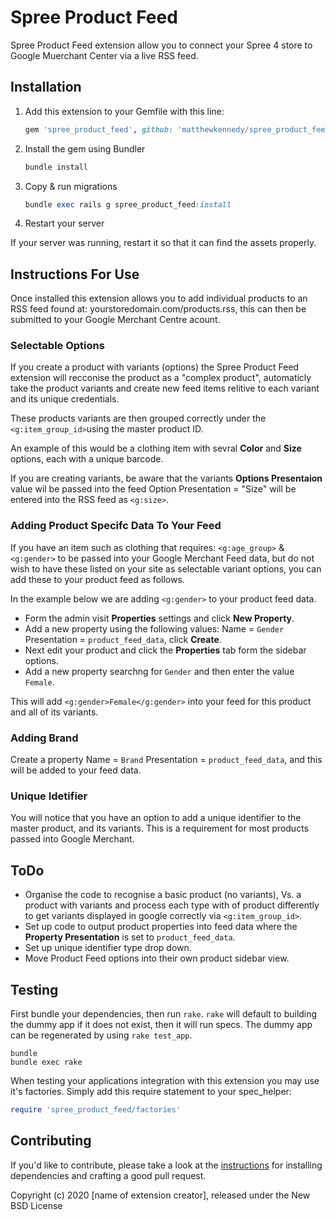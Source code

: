 # Spree Product Feed

Spree Product Feed extension allow you to connect your Spree 4 store to Google Muerchant Center via a live RSS feed.

## Installation

1. Add this extension to your Gemfile with this line:

    ```ruby
    gem 'spree_product_feed', github: 'matthewkennedy/spree_product_feed'
    ```

2. Install the gem using Bundler

    ```ruby
    bundle install
    ```

3. Copy & run migrations

    ```ruby
    bundle exec rails g spree_product_feed:install
    ```

4. Restart your server

  If your server was running, restart it so that it can find the assets properly.

## Instructions For Use

Once installed this extension allows you to add individual products to an  RSS feed found at: yourstoredomain.com/products.rss, this can then be submitted to your Google Merchant Centre acount.


### Selectable Options

If you create a product with variants (options) the Spree Product Feed extension will recconise the product as a "complex product", automaticly take the product variants and create new feed items relitive to each variant and its unique credentials. 

These products variants are then grouped correctly under the ```<g:item_group_id>```using the master product ID. 

An example of this would be a clothing item with sevral **Color** and **Size** options, each with a unique barcode.

If you are creating variants, be aware that the variants **Options Presentaion** value wil be passed into the feed Option Presentation = "Size" will be entered into the RSS feed as ```<g:size>```.


### Adding Product Specifc Data To Your Feed
If you have an item such as clothing that requires: ```<g:age_group>``` & ```<g:gender>``` to be passed into your Google Merchant Feed data, but do not wish to have these listed on your site as selectable variant options, you can add these to your product feed as follows.

In the example below we are adding ```<g:gender>``` to your product feed data.
- Form the admin visit **Properties** settings and click **New Property**.
- Add a new property using the following values: Name = ```Gender``` Presentation = ```product_feed_data```, click **Create**.
- Next edit your product and click the **Properties** tab form the sidebar options.
- Add a new property searchng for ```Gender``` and then enter the value ```Female```. 

This will add ```<g:gender>Female</g:gender>``` into your feed for this product and all of its variants.

### Adding Brand
Create a property Name = ```Brand``` Presentation = ```product_feed_data```, and this will be added to your feed data.

### Unique Idetifier
You will notice that you have an option to add a unique identifier to the master product, and its variants. This is a requirement for most products passed into Google Merchant.


## ToDo

- Organise the code to recognise a basic product (no variants), Vs. a product with variants and process each type with of product differently to get variants displayed in google correctly via ```<g:item_group_id>```.
- Set up code to output product properties into feed data where the **Property Presentation** is set to ```product_feed_data```.
- Set up unique identifier type drop down.
- Move Product Feed options into their own product sidebar view.

## Testing

First bundle your dependencies, then run `rake`. `rake` will default to building the dummy app if it does not exist, then it will run specs. The dummy app can be regenerated by using `rake test_app`.

```shell
bundle
bundle exec rake
```

When testing your applications integration with this extension you may use it's factories.
Simply add this require statement to your spec_helper:

```ruby
require 'spree_product_feed/factories'
```

## Contributing

If you'd like to contribute, please take a look at the
[instructions](CONTRIBUTING.md) for installing dependencies and crafting a good
pull request.

Copyright (c) 2020 [name of extension creator], released under the New BSD License
